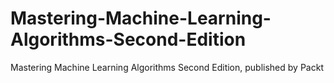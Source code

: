 # Mastering-Machine-Learning-Algorithms-Second-Edition
Mastering Machine Learning Algorithms Second Edition, published by Packt
